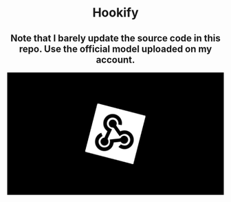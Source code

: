 <div align="center">
  <h1>Hookify</h1>
  <h2>Note that I barely update the source code in this repo. Use the official model uploaded on my account.</h2>
  <img src="https://raw.githubusercontent.com/Gonistical/HookBlox/main/img/HookifyBanner.png">
</div>

